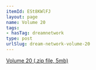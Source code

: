 ```yaml
---
itemId: ESt8KWlFJ
layout: page
name: Volume 20
tags:
- hasTag: dreamnetwork
type: post
urlSlug: dream-network-volume-20
---
```

<a href="../files/Volume_20.zip" download>Volume 20 (.zip file, 5mb)</a>